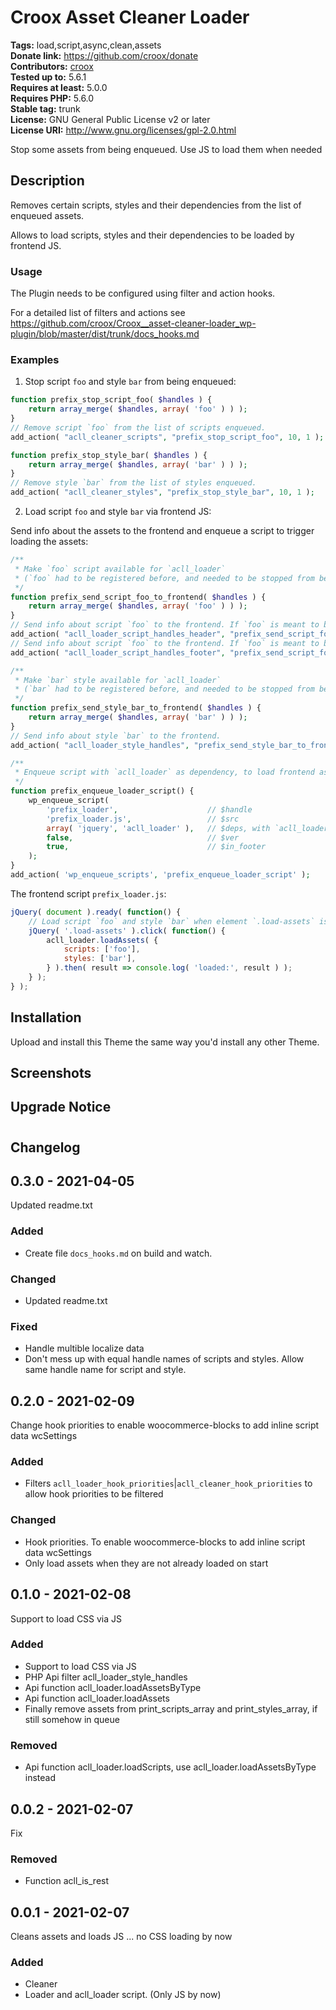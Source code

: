 # Croox Asset Cleaner Loader #
**Tags:** load,script,async,clean,assets  
**Donate link:** https://github.com/croox/donate  
**Contributors:** [croox](https://profiles.wordpress.org/croox)  
**Tested up to:** 5.6.1  
**Requires at least:** 5.0.0  
**Requires PHP:** 5.6.0  
**Stable tag:** trunk  
**License:** GNU General Public License v2 or later  
**License URI:** http://www.gnu.org/licenses/gpl-2.0.html  

Stop some assets from being enqueued. Use JS to load them when needed


## Description ##

Removes certain scripts, styles and their dependencies from the list of enqueued assets.

Allows to load scripts, styles and their dependencies to be loaded by frontend JS.

### Usage ###

The Plugin needs to be configured using filter and action hooks.

For a detailed list of filters and actions see https://github.com/croox/Croox__asset-cleaner-loader_wp-plugin/blob/master/dist/trunk/docs_hooks.md

### Examples ###

1. Stop script `foo` and style `bar` from being enqueued:

```php
function prefix_stop_script_foo( $handles ) {
    return array_merge( $handles, array( 'foo' ) ) );
}
// Remove script `foo` from the list of scripts enqueued.
add_action( "acll_cleaner_scripts", "prefix_stop_script_foo", 10, 1 );

function prefix_stop_style_bar( $handles ) {
    return array_merge( $handles, array( 'bar' ) ) );
}
// Remove style `bar` from the list of styles enqueued.
add_action( "acll_cleaner_styles", "prefix_stop_style_bar", 10, 1 );
```

2. Load script `foo` and style `bar` via frontend JS:


Send info about the assets to the frontend and enqueue a script to trigger loading the assets:
```php
/**
 * Make `foo` script available for `acll_loader`
 * (`foo` had to be registered before, and needed to be stopped from being enqueued).
 */
function prefix_send_script_foo_to_frontend( $handles ) {
    return array_merge( $handles, array( 'foo' ) ) );
}
// Send info about script `foo` to the frontend. If `foo` is meant to be enqueued in header.
add_action( "acll_loader_script_handles_header", "prefix_send_script_foo_to_frontend", 10, 1 );
// Send info about script `foo` to the frontend. If `foo` is meant to be enqueued in footer.
add_action( "acll_loader_script_handles_footer", "prefix_send_script_foo_to_frontend", 10, 1 );

/**
 * Make `bar` style available for `acll_loader`
 * (`bar` had to be registered before, and needed to be stopped from being enqueued).
 */
function prefix_send_style_bar_to_frontend( $handles ) {
    return array_merge( $handles, array( 'bar' ) ) );
}
// Send info about style `bar` to the frontend.
add_action( "acll_loader_style_handles", "prefix_send_style_bar_to_frontend", 10, 1 );

/**
 * Enqueue script with `acll_loader` as dependency, to load frontend assets.
 */
function prefix_enqueue_loader_script() {
    wp_enqueue_script(
        'prefix_loader',                    // $handle
        'prefix_loader.js',                 // $src
        array( 'jquery', 'acll_loader' ),   // $deps, with `acll_loader` as dependency
        false,                              // $ver
        true,                               // $in_footer
    );
}
add_action( 'wp_enqueue_scripts', 'prefix_enqueue_loader_script' );
```

The frontend script `prefix_loader.js`:
```js
jQuery( document ).ready( function() {
    // Load script `foo` and style `bar` when element `.load-assets` is clicked.
    jQuery( '.load-assets' ).click( function() {
        acll_loader.loadAssets( {
            scripts: ['foo'],
            styles: ['bar'],
        } ).then( result => console.log( 'loaded:', result ) );
    } );
} );
```





## Installation ##
Upload and install this Theme the same way you'd install any other Theme.


## Screenshots ##


## Upgrade Notice ##



# 

## Changelog ##

## 0.3.0 - 2021-04-05
Updated readme.txt

### Added
- Create file `docs_hooks.md` on build and watch.

### Changed
- Updated readme.txt

### Fixed
- Handle multible localize data
- Don't mess up with equal handle names of scripts and styles. Allow same handle name for script and style.

## 0.2.0 - 2021-02-09
Change hook priorities to enable woocommerce-blocks to add inline script data wcSettings

### Added
- Filters `acll_loader_hook_priorities`|`acll_cleaner_hook_priorities` to allow hook priorities to be filtered

### Changed
- Hook priorities. To enable woocommerce-blocks to add inline script data wcSettings
- Only load assets when they are not already loaded on start

## 0.1.0 - 2021-02-08
Support to load CSS via JS

### Added
- Support to load CSS via JS
- PHP Api filter acll_loader_style_handles
- Api function acll_loader.loadAssetsByType
- Api function acll_loader.loadAssets
- Finally remove assets from print_scripts_array and print_styles_array, if still somehow in queue

### Removed
- Api function acll_loader.loadScripts, use acll_loader.loadAssetsByType instead

## 0.0.2 - 2021-02-07
Fix

### Removed
- Function acll_is_rest

## 0.0.1 - 2021-02-07
Cleans assets and loads JS ... no CSS loading by now

### Added
- Cleaner
- Loader and acll_loader script. (Only JS by now)
